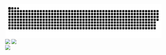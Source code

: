 <picture>
  <source media="(prefers-color-scheme: dark)" srcset="https://raw.githubusercontent.com/lxfriday/lxfriday/output/github-contribution-grid-snake-dark.svg">
  <source media="(prefers-color-scheme: light)" srcset="https://raw.githubusercontent.com/lxfriday/lxfriday/output/github-contribution-grid-snake.svg">
  <img alt="github contribution grid snake animation" src="https://raw.githubusercontent.com/lxfriday/lxfriday/output/github-contribution-grid-snake.svg">
</picture>
<div media="(prefers-color-scheme: light)“ align="center"> <img height="137px" src="https://github-readme-stats.vercel.app/api?username=lanlan3292&hide_title=true&hide_border=true&border_radius=10&show_icons=trueline_height=21&locale=cn&text_color=#FFFFFFicon_color=000&bg_color=696969&theme=onedark"><align="center"> <img height="137px" src="https://github-readme-stats.vercel.app/api?username=lanlan3292&hide_title=true&hide_border=true&border_radius=10&show_icons=trueline_height=21&text_color=#FFFFFFicon_color=000&bg_color=#696969&theme=onedark" /> </div>
<div media="(prefers-color-scheme: light)” align="center"> <img src="https://github-readme-stats.vercel.app/api/top-langs/?username=lanlan3292&hide_title=true&hide_border=true&layout=compact&border_radius=10&langs_count=6&text_color=000&icon_color=fff&bg_color=#696969&theme=graywhite" /> </div>
